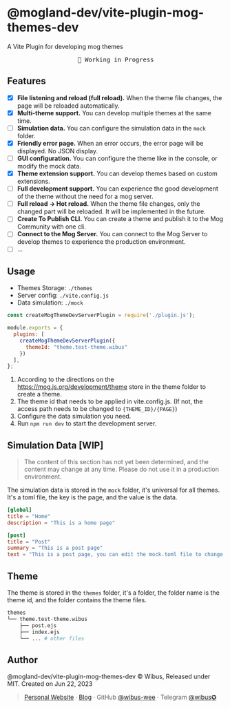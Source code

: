 # @mogland-dev/vite-plugin-mog-themes-dev

A Vite Plugin for developing mog themes

<pre align="center">
🧪 Working in Progress
</pre>

## Features

- [x] **File listening and reload (full reload).** When the theme file changes, the page will be reloaded automatically.
- [x] **Multi-theme support.** You can develop multiple themes at the same time.
- [ ] **Simulation data.** You can configure the simulation data in the `mock` folder.
- [x] **Friendly error page.** When an error occurs, the error page will be displayed. No JSON display.
- [ ] **GUI configuration.** You can configure the theme like in the console, or modify the mock data.
- [x] **Theme extension support.** You can develop themes based on custom extensions.
- [ ] **Full development support.** You can experience the good development of the theme without the need for a mog server.
- [ ] **Full reload -> Hot reload.** When the theme file changes, only the changed part will be reloaded. It will be implemented in the future.
- [ ] **Create To Publish CLI.** You can create a theme and publish it to the Mog Community with one cli.
- [ ] **Connect to the Mog Server.** You can connect to the Mog Server to develop themes to experience the production environment.
- [ ] ...

## Usage

- Themes Storage: `./themes`
- Server config: `./vite.config.js`
- Data simulation: `./mock`

```js
const createMogThemeDevServerPlugin = require('./plugin.js');

module.exports = {
  plugins: [
    createMogThemeDevServerPlugin({
      themeId: "theme.test-theme.wibus"
    })
  ],
};
```

1. According to the directions on the https://mog.js.org/development/theme store in the theme folder to create a theme.
2. The theme id that needs to be applied in vite.config.js. (If not, the access path needs to be changed to `{THEME_ID}/{PAGE}`)
3. Configure the data simulation you need.
4. Run `npm run dev` to start the development server.

## Simulation Data [WIP]

> The content of this section has not yet been determined, and the content may change at any time. Please do not use it in a production environment.

The simulation data is stored in the `mock` folder, it's universal for all themes. It's a toml file, the key is the page, and the value is the data.

```toml
[global]
title = "Home"
description = "This is a home page"

[post]
title = "Post"
summary = "This is a post page"
text = "This is a post page, you can edit the mock.toml file to change the content."
```

## Theme

The theme is stored in the `themes` folder, it's a folder, the folder name is the theme id, and the folder contains the theme files.

```bash
themes
└── theme.test-theme.wibus
    ├── post.ejs
    ├── index.ejs
    └── ... # other files
```

## Author

@mogland-dev/vite-plugin-mog-themes-dev © Wibus, Released under MIT. Created on Jun 22, 2023

> [Personal Website](http://iucky.cn/) · [Blog](https://blog.iucky.cn/) · GitHub [@wibus-wee](https://github.com/wibus-wee/) · Telegram [@wibus✪](https://t.me/wibus_wee)
